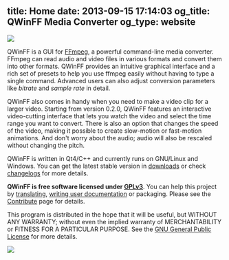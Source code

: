 title: Home
date: 2013-09-15 17:14:03
og_title: QWinFF Media Converter
og_type: website
---

<a href="/screenshots.html"><img src="/img/screenshot/qwinff_showcase.png"></img></a>

QWinFF is a GUI for [FFmpeg](http://ffmpeg.org), a powerful command-line media converter. FFmpeg can read audio and video files in various formats and convert them into other formats. QWinFF provides an intuitive graphical interface and a rich set of presets to help you use ffmpeg easily without having to type a single command. Advanced users can also adjust conversion parameters like *bitrate* and *sample rate* in detail.

QWinFF also comes in handy when you need to make a video clip for a larger video. Starting from version 0.2.0, QWinFF features an interactive video-cutting interface that lets you watch the video and select the time range you want to convert. There is also an option that changes the speed of the video, making it possible to create slow-motion or fast-motion animations. And don't worry about the audio; audio will also be rescaled without changing the pitch.

QWinFF is written in Qt4/C++ and currently runs on GNU/Linux and Windows. You can get the latest stable version in [downloads](downloads.html) or check [changelogs](news) for more details.

**QWinFF is free software licensed under [GPLv3](http://www.gnu.org/licenses/gpl.html)**. You can help this project by [translating](translate.html), [writing user documentation](https://github.com/qwinff/qwinff-doc) or packaging. Please see the [Contribute](contribute.html) page for details.

This program is distributed in the hope that it will be useful, but WITHOUT ANY WARRANTY; without even the implied warranty of MERCHANTABILITY or FITNESS FOR A PARTICULAR PURPOSE. See the [GNU General Public License](http://www.gnu.org/licenses/gpl.html) for more details.

<img src="/img/moe/qwinff_2013.jpg">
